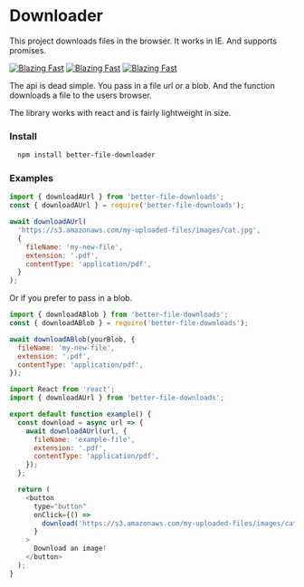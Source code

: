 # Downloader

This project downloads files in the browser. It works in IE. And supports promises.

[![Blazing Fast](https://badgen.now.sh/badge/speed/blazing%20%F0%9F%94%A5/green)](https://www.npmjs.com/package/better-file-downloads) [![Blazing Fast](https://badgen.now.sh/badge/speed/blazing%20%F0%9F%94%A5/green)](https://www.npmjs.com/package/better-file-downloads) [![Blazing Fast](https://badgen.now.sh/badge/speed/blazing%20%F0%9F%94%A5/green)](https://www.npmjs.com/package/better-file-downloads)

The api is dead simple. You pass in a file url or a blob. And the function downloads a file to the users browser.

The library works with react and is fairly lightweight in size.

### Install 

```bash
  npm install better-file-downloader
```

### Examples

```js
import { downloadAUrl } from 'better-file-downloads';
const { downloadAUrl } = require('better-file-downloads');

await downloadAUrl(
  'https://s3.amazonaws.com/my-uploaded-files/images/cat.jpg',
  {
    fileName: 'my-new-file',
    extension: '.pdf',
    contentType: 'application/pdf',
  }
);
```

Or if you prefer to pass in a blob.

```js
import { downloadABlob } from 'better-file-downloads';
const { downloadABlob } = require('better-file-downloads');

await downloadABlob(yourBlob, {
  fileName: 'my-new-file',
  extension: '.pdf',
  contentType: 'application/pdf',
});
```

```js
import React from 'react';
import { downloadAUrl } from 'better-file-downloads';

export default function example() {
  const download = async url => {
    await downloadAUrl(url, {
      fileName: 'example-file',
      extension: '.pdf',
      contentType: 'application/pdf',
    });
  };

  return (
    <button
      type="button"
      onClick={() =>
        download('https://s3.amazonaws.com/my-uploaded-files/images/cat.jpg')
      }
    >
      Download an image!
    </button>
  );
}
```
